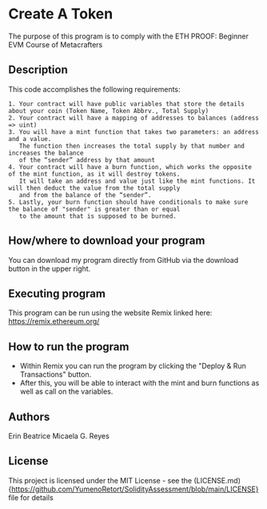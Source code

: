 # Create A Token

The purpose of this program is to comply with the ETH PROOF: Beginner EVM Course of Metacrafters

## Description

This code accomplishes the following requirements:

    1. Your contract will have public variables that store the details about your coin (Token Name, Token Abbrv., Total Supply)
    2. Your contract will have a mapping of addresses to balances (address => uint)
    3. You will have a mint function that takes two parameters: an address and a value. 
       The function then increases the total supply by that number and increases the balance 
       of the “sender” address by that amount
    4. Your contract will have a burn function, which works the opposite of the mint function, as it will destroy tokens. 
       It will take an address and value just like the mint functions. It will then deduct the value from the total supply 
       and from the balance of the “sender”.
    5. Lastly, your burn function should have conditionals to make sure the balance of "sender" is greater than or equal 
       to the amount that is supposed to be burned.

## How/where to download your program
You can download my program directly from GitHub via the download button in the upper right.


## Executing program
This program can be run using the website Remix linked here: https://remix.ethereum.org/


## How to run the program
- Within Remix you can run the program by clicking the "Deploy & Run Transactions" button.
- After this, you will be able to interact with the mint and burn functions as well as call on the variables.

## Authors

Erin Beatrice Micaela G. Reyes


## License

This project is licensed under the MIT License - see the (LICENSE.md){https://github.com/YumenoRetort/SolidityAssessment/blob/main/LICENSE} file for details 
